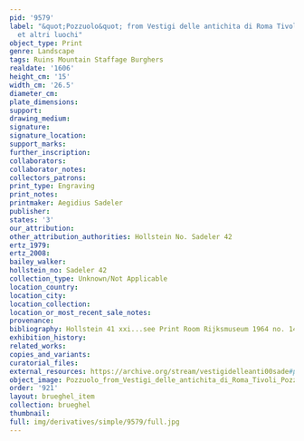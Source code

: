 ```yaml
---
pid: '9579'
label: "&quot;Pozzuolo&quot; from Vestigi delle antichita di Roma Tivoli Pozzuolo
  et altri luochi"
object_type: Print
genre: Landscape
tags: Ruins Mountain Staffage Burghers
realdate: '1606'
height_cm: '15'
width_cm: '26.5'
diameter_cm: 
plate_dimensions: 
support: 
drawing_medium: 
signature: 
signature_location: 
support_marks: 
further_inscription: 
collaborators: 
collaborator_notes: 
collectors_patrons: 
print_type: Engraving
print_notes: 
printmaker: Aegidius Sadeler
publisher: 
states: '3'
our_attribution: 
other_attribution_authorities: Hollstein No. Sadeler 42
ertz_1979: 
ertz_2008: 
bailey_walker: 
hollstein_no: Sadeler 42
collection_type: Unknown/Not Applicable
location_country: 
location_city: 
location_collection: 
location_or_most_recent_sale_notes: 
provenance: 
bibliography: Hollstein 41 xxi...see Print Room Rijksmuseum 1964 no. 14
exhibition_history: 
related_works: 
copies_and_variants: 
curatorial_files: 
external_resources: https://archive.org/stream/vestigidelleanti00sade#page/42/mode/1up
object_image: Pozzuolo_from_Vestigi_delle_antichita_di_Roma_Tivoli_Pozzuolo_et_altri_luochi.jpg
order: '921'
layout: brueghel_item
collection: brueghel
thumbnail: 
full: img/derivatives/simple/9579/full.jpg
---
```


